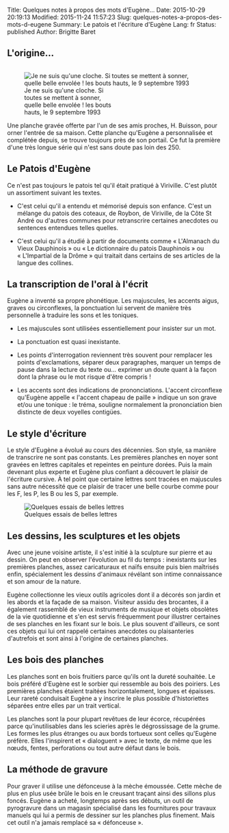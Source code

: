 Title: Quelques notes à propos des mots d'Eugène…
Date: 2015-10-29 20:19:13
Modified: 2015-11-24 11:57:23
Slug: quelques-notes-a-propos-des-mots-d-eugene
Summary: Le patois et l'écriture d'Eugène
Lang: fr
Status: published
Author: Brigitte Baret

## L'origine…

<figure class="image-block" style="float: right;">
  <img alt="Je ne suis qu&#x27;une cloche. Si toutes se mettent à sonner, quelle belle envolée ! les bouts hauts, le 9 septembre 1993" src="{static}/images/entree.png">
  <figcaption style="max-width: 213px">Je ne suis qu&#x27;une cloche. Si toutes se mettent à sonner, quelle belle envolée ! les bouts hauts, le 9 septembre 1993 </figcaption>
</figure>


Une planche gravée offerte par l'un de ses amis proches, H. Buisson, pour orner l'entrée de sa maison. Cette planche qu'Eugène a personnalisée et complétée depuis, se trouve toujours près de son portail. Ce fut la première d'une très longue série qui n'est sans doute pas loin des 250.



## Le Patois d'Eugène

Ce n'est pas toujours le patois tel qu'il était pratiqué à Viriville. C'est plutôt un assortiment suivant les textes.

- C'est celui qu'il a entendu et mémorisé depuis son enfance. C'est un mélange du patois des coteaux, de Roybon, de Viriville, de la Côte St André ou d'autres communes pour retranscrire certaines anecdotes ou sentences entendues telles quelles.

- C'est celui qu'il a étudié à partir de documents comme « L'Almanach du Vieux Dauphinois » ou « Le dictionnaire du patois Dauphinois » ou « L'Impartial de la Drôme » qui traitait dans certains de ses articles de la langue des collines.



## La transcription de l'oral à l'écrit

Eugène a inventé sa propre phonétique. Les majuscules, les accents aigus, graves ou circonflexes, la ponctuation lui servent de manière très personnelle à traduire les sons et les toniques.


- Les majuscules sont utilisées essentiellement pour insister sur un mot.


- La ponctuation est quasi inexistante.

- Les points d'interrogation reviennent très souvent pour remplacer les points d'exclamations, séparer deux paragraphes, marquer un temps de pause dans la lecture du texte ou…  exprimer un doute quant à la façon dont la phrase ou le mot risque d'être compris !

- Les accents sont des indications de prononciations. L'accent circonflexe qu'Eugène appelle « l'accent chapeau de paille » indique un son grave et/ou une tonique : le tréma, souligne normalement la prononciation bien distincte de deux voyelles contigües.



## Le style d'écriture

Le style d'Eugène a évolué au cours des décennies. Son style, sa manière de transcrire ne sont pas constants. Les premières planches en noyer sont gravées en lettres capitales  et repeintes en peinture dorées. Puis la main devenant plus experte et Eugène plus confiant a découvert le plaisir de l'écriture cursive. À tel point que certaine lettres sont tracées en majuscules sans autre nécessité que ce plaisir de tracer une belle courbe comme pour les F, les P, les B ou les S, par exemple.


<figure class="image-block" style="float: center;">
  <img alt="Quelques essais de belles lettres" src="{static}/images/planche_88_verso.png">
  <figcaption style="max-width: 354px">Quelques essais de belles lettres</figcaption>
</figure>




## Les dessins, les sculptures et les objets

Avec une  jeune voisine artiste, il s'est initié à la sculpture sur pierre et  au dessin. On peut en observer l'évolution au fil du temps : inexistants sur les premières planches, assez caricaturaux et naïfs ensuite puis bien maîtrisés enfin, spécialement les dessins d'animaux révélant son intime connaissance et son amour de la nature.




Eugène collectionne les vieux outils agricoles dont il a décorés son jardin et les abords et la façade de sa maison. Visiteur assidu des brocantes, il a également rassemblé de vieux instruments de musique et objets obsolètes de la vie quotidienne et  s'en est servis fréquemment pour illustrer certaines de ses planches en les fixant sur le bois. Le plus souvent d'ailleurs, ce sont ces objets qui lui ont rappelé certaines anecdotes ou plaisanteries d'autrefois et sont ainsi à l'origine de certaines planches.



## Les bois des planches

Les planches sont en bois fruitiers parce qu'ils ont la dureté souhaitée. Le bois préféré d'Eugène est le sorbier qui ressemble au bois des poiriers. Les premières planches étaient traitées horizontalement, longues et épaisses. Leur rareté conduisait Eugène a y inscrire le plus possible d'historiettes séparées entre elles par un trait vertical.



Les planches sont la pour plupart revêtues de leur écorce, récupérées parce qu'inutilisables dans les scieries après le dégrossissage de la grume.  Les formes les plus étranges ou aux bords tortueux sont celles qu'Eugène préfère. Elles l'inspirent et « dialoguent » avec le texte, de même que les nœuds, fentes, perforations ou tout autre défaut dans le bois.




## La méthode de gravure

Pour graver il utilise une défonceuse à la mèche émoussée. Cette mèche de plus en plus usée brûle le bois en le creusant traçant ainsi des sillons plus foncés. Eugène a acheté, longtemps après ses débuts, un outil de pyrogravure dans un magasin spécialisé dans les fournitures pour travaux manuels qui lui a permis de dessiner sur les planches plus finement. Mais cet outil n'a jamais remplacé sa « défonceuse ».


